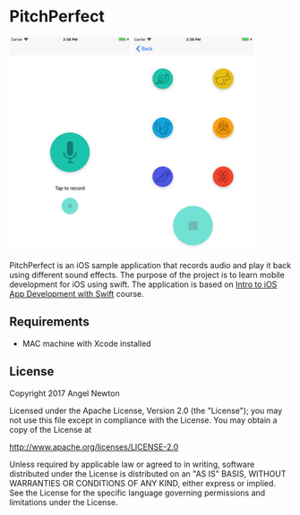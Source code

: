 # PitchPerfect


![Scheme](/screenshots/SimulatorScreenShot-iPhone8Plus-2017-10-27at14.38.12.png)
![Scheme](/screenshots/SimulatorScreenShot-iPhone8Plus-2017-10-27at14.38.21.png)


PitchPerfect is an iOS sample application that records audio and play it back using different sound effects.
The purpose of the project is to learn mobile development for iOS using swift.
The application is based on [Intro to iOS App Development with Swift](https://www.udacity.com/course/intro-to-ios-app-development-with-swift--ud585) course.


## Requirements
- MAC machine with Xcode installed



## License

Copyright 2017 Angel Newton

Licensed under the Apache License, Version 2.0 (the "License"); you may not use this file except in compliance with the License. You may obtain a copy of the License at

http://www.apache.org/licenses/LICENSE-2.0

Unless required by applicable law or agreed to in writing, software distributed under the License is distributed on an "AS IS" BASIS, WITHOUT WARRANTIES OR CONDITIONS OF ANY KIND, either express or implied. See the License for the specific language governing permissions and limitations under the License.

